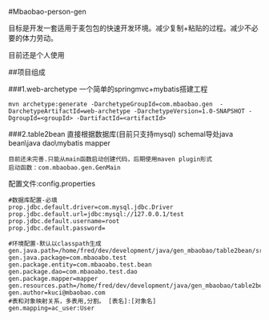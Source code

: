 #Mbaobao-person-gen

目标是开发一套适用于麦包包的快速开发环境。减少复制+粘贴的过程。减少不必要的体力劳动。

目前还是个人使用

##项目组成

###1.web-archetype 一个简单的springmvc+mybatis搭建工程

    mvn archetype:generate -DarchetypeGroupId=com.mbaobao.gen  -DarchetypeArtifactId=web-archetype -DarchetypeVersion=1.0-SNAPSHOT -DgroupId=<groupId> -DartifactId=<artifactId>

###2.table2bean 直接根据数据库(目前只支持mysql) schemal导处java bean\java dao\mybatis mapper

    目前还未完善.只能从main函数启动创建代码，后期使用maven plugin形式
    启动函数：com.mbaobao.gen.GenMain

配置文件:config.properties

    #数据库配置-必填
    prop.jdbc.default.driver=com.mysql.jdbc.Driver
    prop.jdbc.default.url=jdbc:mysql://127.0.0.1/test
    prop.jdbc.default.username=root
    prop.jdbc.default.password=

    #环境配置-默认以classpath生成
    gen.java.path=/home/fred/dev/development/java/gen_mbaobao/table2bean/src/test/java
    gen.java.package=com.mbaoabo.test
    gen.package.entity=com.mbaoabo.test.bean
    gen.package.dao=com.mbaoabo.test.dao
    gen.package.mapper=mapper
    gen.resources.path=/home/fred/dev/development/java/gen_mbaobao/table2bean/src/test/resources
    gen.author=kuci@mbaobao.com
    #表和对象映射关系，多表用,分割。 [表名]:[对象名]
    gen.mapping=ac_user:User



